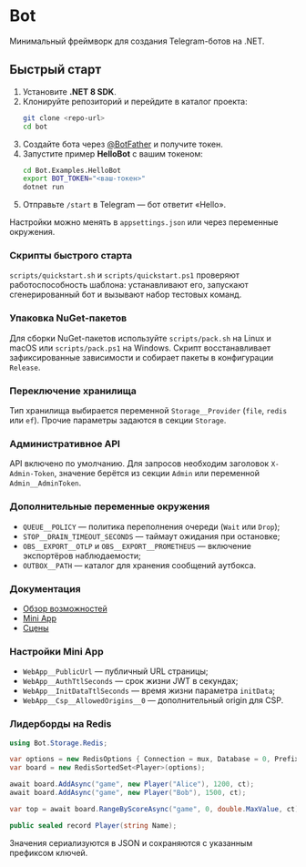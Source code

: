 # Bot

Минимальный фреймворк для создания Telegram-ботов на .NET.

## Быстрый старт

1. Установите **.NET 8 SDK**.
2. Клонируйте репозиторий и перейдите в каталог проекта:
   ```bash
   git clone <repo-url>
   cd bot
   ```
3. Создайте бота через [@BotFather](https://t.me/BotFather) и получите токен.
4. Запустите пример **HelloBot** с вашим токеном:
   ```bash
   cd Bot.Examples.HelloBot
   export BOT_TOKEN="<ваш-токен>"
   dotnet run
   ```
5. Отправьте `/start` в Telegram — бот ответит «Hello».

Настройки можно менять в `appsettings.json` или через переменные окружения.

### Скрипты быстрого старта

`scripts/quickstart.sh` и `scripts/quickstart.ps1` проверяют работоспособность шаблона:
устанавливают его, запускают сгенерированный бот и вызывают набор тестовых команд.

### Упаковка NuGet-пакетов

Для сборки NuGet-пакетов используйте `scripts/pack.sh` на Linux и macOS или `scripts/pack.ps1` на Windows.
Скрипт восстанавливает зафиксированные зависимости и собирает пакеты в конфигурации `Release`.

### Переключение хранилища

Тип хранилища выбирается переменной `Storage__Provider` (`file`, `redis` или `ef`).
Прочие параметры задаются в секции `Storage`.

### Административное API

API включено по умолчанию. Для запросов необходим заголовок `X-Admin-Token`,
значение берётся из секции `Admin` или переменной `Admin__AdminToken`.

### Дополнительные переменные окружения

* `QUEUE__POLICY` — политика переполнения очереди (`Wait` или `Drop`);
* `STOP__DRAIN_TIMEOUT_SECONDS` — таймаут ожидания при остановке;
* `OBS__EXPORT__OTLP` и `OBS__EXPORT__PROMETHEUS` — включение экспортёров наблюдаемости;
* `OUTBOX__PATH` — каталог для хранения сообщений аутбокса.

### Документация

* [Обзор возможностей](docs/features.md)
* [Mini App](docs/miniapps.md)
* [Сцены](docs/scenes.md)

### Настройки Mini App

* `WebApp__PublicUrl` — публичный URL страницы;
* `WebApp__AuthTtlSeconds` — срок жизни JWT в секундах;
* `WebApp__InitDataTtlSeconds` — время жизни параметра `initData`;
* `WebApp__Csp__AllowedOrigins__0` — дополнительный origin для CSP.

### Лидерборды на Redis

```csharp
using Bot.Storage.Redis;

var options = new RedisOptions { Connection = mux, Database = 0, Prefix = "lb" };
var board = new RedisSortedSet<Player>(options);

await board.AddAsync("game", new Player("Alice"), 1200, ct);
await board.AddAsync("game", new Player("Bob"), 1500, ct);

var top = await board.RangeByScoreAsync("game", 0, double.MaxValue, ct);

public sealed record Player(string Name);
```

Значения сериализуются в JSON и сохраняются с указанным префиксом ключей.
